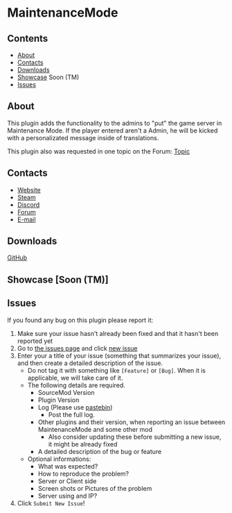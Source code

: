 # MaintenanceMode

## Contents

* [About](#about)
* [Contacts](#contacts)
* [Downloads](#downloads)
* [Showcase](#showcase) Soon (TM)
* [Issues](#issues)

## About

This plugin adds the functionality to the admins to "put" the game server in Maintenance Mode. If the player entered aren't a Admin, he will be kicked with a personalizated message inside of translations.

This plugin also was requested in one topic on the Forum: [Topic](https://forum.virtual4host.pt/index.php?/topic/28-que-plugins-gostavam-que-fossem-feitos-do-0/&do=findComment&comment=40)

## Contacts

* [Website](https://www.andrezzz.pt/)
* [Steam](https://steamcommunity.com/id/afplays_v4h/)
* [Discord](https://discord.gg/7RzECen)
* [Forum](https://forum.virtual4host.pt/)
* [E-mail](mailto:andreantunes@virtual4host.pt)

## Downloads

[GitHub](https://github.com/andretunes/MaintenanceMode/releases/)

## Showcase [Soon (TM)]

## Issues

If you found any bug on this plugin please report it:

1. Make sure your issue hasn't already been fixed and that it hasn't been reported yet
2. Go to [the issues page](https://github.com/andretunes/MaintenanceMode/issues) and click [new issue](https://github.com/andretunes/MaintenanceMode/issues/new)
3. Enter your a title of your issue (something that summarizes your issue), and then create a detailed description of the issue.
    * Do not tag it with something like `[Feature]` or `[Bug]`. When it is applicable, we will take care of it.
    * The following details are required.
        * SourceMod Version
        * Plugin Version
        * Log (Please use [pastebin](http://pastebin.com/))
            * Post the full log.
        * Other plugins and their version, when reporting an issue between MaintenanceMode and some other mod
            * Also consider updating these before submitting a new issue, it might be already fixed
        * A detailed description of the bug or feature
    * Optional informations:
        * What was expected?
        * How to reproduce the problem?
        * Server or Client side
        * Screen shots or Pictures of the problem
        * Server using and IP?            
5. Click `Submit New Issue`!
